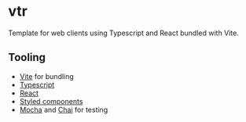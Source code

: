 ﻿# vtr

Template for web clients using Typescript and React bundled with Vite.

## Tooling

- [Vite][vt] for bundling
- [Typescript][ts]
- [React][re]
- [Styled components][sc]
- [Mocha][mo] and [Chai][ch] for testing

[vt]: https://github.com/vitejs/vite
[ts]: https://github.com/microsoft/TypeScript
[re]: https://github.com/facebook/react
[sc]: https://github.com/styled-components/styled-components
[mo]: https://github.com/mochajs/mocha
[ch]: https://github.com/chaijs/chai
